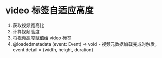 # video 标签自适应高度

1. 获取视频宽高比
2. 计算视频高度
3. 将视频高度赋值给 video 标签
4. @loadedmetadata (event: Event) => void - 视频元数据加载完成时触发。event.detail = {width, height, duration}
